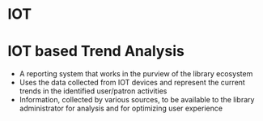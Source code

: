 # IOT
IOT based Trend Analysis
========================

- A reporting system that works in the purview of the library ecosystem
- Uses the data collected from IOT devices and represent the current trends in the identified user/patron activities
- Information, collected by various sources, to be available to the library administrator for analysis and for optimizing user experience
